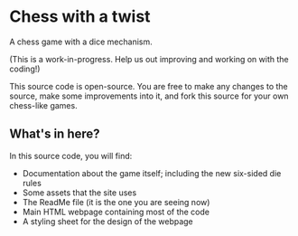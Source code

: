 # Chess with a twist
A chess game with a dice mechanism.

(This is a work-in-progress. Help us out improving and working on with the coding!)

This source code is open-source. You are free to make any changes to the source, make some improvements into it, and fork this source for your own chess-like games.

## What's in here?
In this source code, you will find:
* Documentation about the game itself; including the new six-sided die rules
* Some assets that the site uses
* The ReadMe file (it is the one you are seeing now)
* Main HTML webpage containing most of the code
* A styling sheet for the design of the webpage
